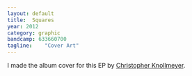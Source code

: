 ```yaml
---
layout: default
title:  Squares
year: 2012
category: graphic
bandcamp: 633660700
tagline:    "Cover Art"
---
```

I made the album cover for this EP by [Christopher Knollmeyer](//leaftype.life).
